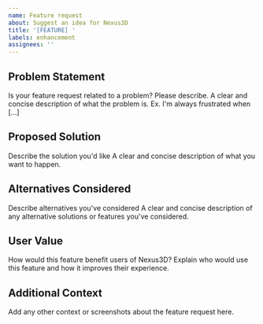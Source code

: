 ```yaml
---
name: Feature request
about: Suggest an idea for Nexus3D
title: '[FEATURE] '
labels: enhancement
assignees: ''
---
```


## Problem Statement
Is your feature request related to a problem? Please describe.
A clear and concise description of what the problem is. Ex. I'm always frustrated when [...]

## Proposed Solution
Describe the solution you'd like
A clear and concise description of what you want to happen.

## Alternatives Considered
Describe alternatives you've considered
A clear and concise description of any alternative solutions or features you've considered.

## User Value
How would this feature benefit users of Nexus3D?
Explain who would use this feature and how it improves their experience.

## Additional Context
Add any other context or screenshots about the feature request here. 